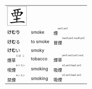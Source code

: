 <table>
  <tr><td>  <img src="test002.svg"> </td><tr>
  
  <tr><td><b>けむり</b></td><td>smoke</td><td>煙<ruby><rt><ruby>yen1<br>yin1</ruby></rt></ruby></td><tr>
  <tr><td><b>けむ</b>る</td><td>to smoke</td><td>冒煙<ruby><rt><ruby>mao4 yen1<br>mou6 yin1</ruby></rt></ruby></td><tr>
  <tr><td><b>けむ</b>い</td><td>smoky</td><td></td><tr>
    
  <tr><td>煙草<ruby><rt><ruby>とば<br>こ　</ruby></rt></ruby></td><td>tobacco</td><td>煙草<ruby><rt><ruby>yen3 cao3<br>yin1 cou2</ruby></rt></ruby></td><tr>  

  
  <tr><td>喫煙<ruby><rt><ruby>キツ<br>エン</ruby></rt></ruby></td><td>smoking</td><td>吸煙<ruby><rt><ruby>si1 yen1<br>kap1 yin1</ruby></rt></ruby></td><tr>
  <tr><td>禁煙<ruby><rt><ruby>キン<br>エン</ruby></rt></ruby></td><td>smoking</td><td>吸煙<ruby><rt><ruby>si1 yen1<br>kap1 yin1</ruby></rt></ruby></td><tr>  

</table>
